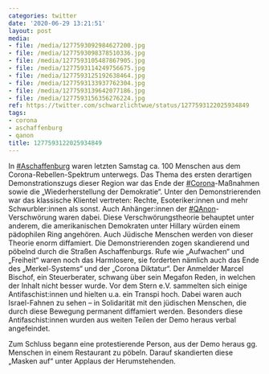 ```yaml
---
categories: twitter
date: '2020-06-29 13:21:51'
layout: post
media:
- file: /media/1277593092984627200.jpg
- file: /media/1277593098378510336.jpg
- file: /media/1277593105487867905.jpg
- file: /media/1277593114249756675.jpg
- file: /media/1277593125192638464.jpg
- file: /media/1277593133937762304.jpg
- file: /media/1277593139642077186.jpg
- file: /media/1277593156356276224.jpg
ref: https://twitter.com/schwarzlichtwue/status/1277593122025934849
tags:
- corona
- aschaffenburg
- qanon
title: 1277593122025934849
---
```

In [#Aschaffenburg](/t/aschaffenburg) waren letzten Samstag ca. 100 Menschen aus dem Corona-Rebellen-Spektrum unterwegs. Das Thema des ersten derartigen Demonstrationszugs dieser Region war das Ende der [#Corona](/t/corona)-Maßnahmen sowie die „Wiederherstellung der Demokratie“. 
Unter den Demonstrierenden war das klassische Klientel vertreten: Rechte, Esoteriker:innen und mehr Schwurbler:innen als sonst. Auch Anhänger:innen der [#QAnon](/t/qanon)-Verschwörung waren dabei. 
Diese Verschwörungstheorie behauptet unter anderem, die amerikanischen Demokraten unter Hillary würden einem pädophilen Ring angehören. Auch Jüdische Menschen werden von dieser Theorie enorm diffamiert.
Die Demonstrierenden zogen skandierend und pöbelnd durch die Straßen Aschaffenburgs. Rufe wie „Aufwachen“ und „Freiheit“ waren noch das Harmlosere, sie forderten nämlich auch das Ende des „Merkel-Systems“ und der „Corona Diktatur“.
Der Anmelder Marcel Bischof, ein Steuerberater, schwang über sein Megafon Reden, in welchen der Inhalt nicht besser wurde.
Vor dem Stern e.V. sammelten sich einige Antifaschist:innen und hielten u.a. ein Transpi hoch. Dabei waren auch Israel-Fahnen zu sehen – in Solidarität mit den jüdischen Menschen, die durch diese Bewegung permanent diffamiert werden. 
Besonders diese Antifaschist:innen wurden aus weiten Teilen der Demo heraus verbal angefeindet. 



Zum Schluss begann eine protestierende Person, aus der Demo heraus gg. Menschen in einem Restaurant zu pöbeln. Darauf skandierten diese „Masken auf“ unter Applaus der Herumstehenden.